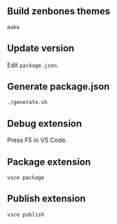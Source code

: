 ## Build zenbones themes

`make`

## Update version

Edit `package.json`.

## Generate package.json

`./generate.sh`

## Debug extension

Press F5 in VS Code.

## Package extension

`vsce package`

## Publish extension

`vsce publish`
